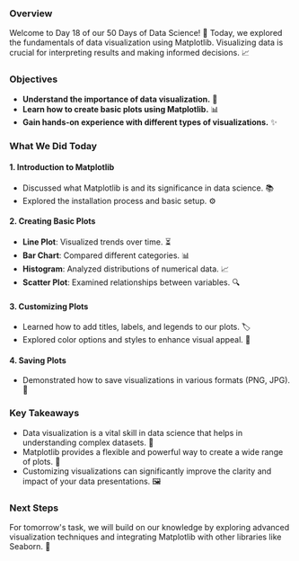### Overview
Welcome to Day 18 of our 50 Days of Data Science! 🎉 Today, we explored the fundamentals of data visualization using Matplotlib. Visualizing data is crucial for interpreting results and making informed decisions. 📈

### Objectives
- **Understand the importance of data visualization.** 🧐
- **Learn how to create basic plots using Matplotlib.** 📊
- **Gain hands-on experience with different types of visualizations.** ✨

### What We Did Today

#### 1. **Introduction to Matplotlib**
   - Discussed what Matplotlib is and its significance in data science. 📚
   - Explored the installation process and basic setup. ⚙️

#### 2. **Creating Basic Plots**
   - **Line Plot**: Visualized trends over time. ⏳
   - **Bar Chart**: Compared different categories. 📊
   - **Histogram**: Analyzed distributions of numerical data. 📈
   - **Scatter Plot**: Examined relationships between variables. 🔍

#### 3. **Customizing Plots**
   - Learned how to add titles, labels, and legends to our plots. 🏷️
   - Explored color options and styles to enhance visual appeal. 🎨

#### 4. **Saving Plots**
   - Demonstrated how to save visualizations in various formats (PNG, JPG). 💾

### Key Takeaways
- Data visualization is a vital skill in data science that helps in understanding complex datasets. 🌟
- Matplotlib provides a flexible and powerful way to create a wide range of plots. 💪
- Customizing visualizations can significantly improve the clarity and impact of your data presentations. 🖼️

### Next Steps
For tomorrow's task, we will build on our knowledge by exploring advanced visualization techniques and integrating Matplotlib with other libraries like Seaborn. 🚀
